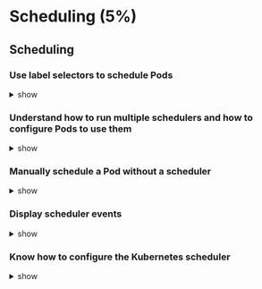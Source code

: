 # Scheduling (5%)

## Scheduling

### Use label selectors to schedule Pods

<details><summary>show</summary>
<p>

```bash
kubectl label nodes node-1 size=Large
```

</p>
</details>

### Understand how to run multiple schedulers and how to configure Pods to use them

<details><summary>show</summary>
<p>

```bash
cat schedulerpod.yaml
```

```yaml
apiVersion: v1
kind: Pod
metadata:
  name: my-custom-scheduler
  namespace: kube-system
spec:
  containers:
  - command:
    - kube-scheduler
    - --address=127.0.0.1
    - --kubeconfig=/etc/kubernetes/scsheduler.conf
    - -- leader-elect=true
    - --lock-object-name=my-custom-scsheduler
    image: k8s.gcr.io/kube-scheduler-amd64:v1.11.3
    name: kube-scheduler
```

```yaml
cat pod-to-schedule-differently.yaml

apiVersion: v1
kind: Pod
metadata:
  name: my-custom-scheduled-pod
spec:
  containers:
  - image: nginx
    name: nginx
  schedulerName: my-custom-scheduled
```

</p>
</details>

### Manually schedule a Pod without a scheduler

<details><summary>show</summary>
<p>


Store the POD yaml files in `/etc/Kubernetes/manifests`

Create a static pod named static-busybox that uses the busybox image and the command sleep 1000

```bash
kubectl run static-busybox --image=busybox --restart=Never  --dry-run -o yaml --command -- sleep 1000 > /etc/kubernetes/manifests/static-busybox.yaml
```

If you are asked to delete a static Pod from a specific node then run,

```bash
kubectl get nodes -o wide
```

to get the Node IP and then ssh to it. 
Kubelet config file might be `/var/lib/kubelet/config.yaml`.
Check the 'staticPodPath:' and go to that directory and delete the YAML file.

</p>
</details>

### Display scheduler events

<details><summary>show</summary>
<p>

```bash
kubectl get events
kubectl get events --watch
kubectl logs kube-scheduler-bk8s-node0 -n kube-system

/var/log/kube-scheduler.log on the control/master node (if schedule is standalone service)
```

</p>
</details>

### Know how to configure the Kubernetes scheduler

<details><summary>show</summary>
<p>

```bash
wget "https://storage.googleapis.com/kubernetes-release/release/v1.12.0/bin/linux/amd64/kube-scheduler"

chmod +x kube-scheduler
sudo mv kube-scheduler /usr/local/bin/
sudo mv kube-scheduler.kubeconfig /var/lib/kubernetes/
cat <<EOF | sudo tee /etc/kubernetes/config/kube-scheduler.yaml
apiVersion: componentconfig/v1alpha1
kind: KubeSchedulerConfiguration
clientConnection:
  kubeconfig: "/var/lib/kubernetes/kube-scheduler.kubeconfig"
leaderElection:
  leaderElect: true
EOF
cat <<EOF | sudo tee /etc/systemd/system/kube-scheduler.service
[Unit]
Description=Kubernetes Scheduler
Documentation=https://github.com/kubernetes/kubernetes

[Service]
ExecStart=/usr/local/bin/kube-scheduler \\
  --config=/etc/kubernetes/config/kube-scheduler.yaml \\
  --v=2
Restart=on-failure
RestartSec=5

[Install]
WantedBy=multi-user.target
EOF
sudo systemctl daemon-reload
sudo systemctl enable kube-scheduler
sudo systemctl start kube-scheduler
```

</p>
</details>
